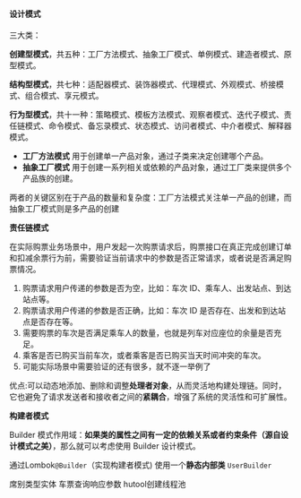 

#### 设计模式

三大类：

**创建型模式**，共五种：工厂方法模式、抽象工厂模式、单例模式、建造者模式、原型模式。

**结构型模式**，共七种：适配器模式、装饰器模式、代理模式、外观模式、桥接模式、组合模式、享元模式。

**行为型模式**，共十一种：策略模式、模板方法模式、观察者模式、迭代子模式、责任链模式、命令模式、备忘录模式、状态模式、访问者模式、中介者模式、解释器模式。





- **工厂方法模式** 用于创建单一产品对象，通过子类来决定创建哪个产品。
- **抽象工厂模式** 用于创建一系列相关或依赖的产品对象，通过工厂类来提供多个产品族的创建。

两者的关键区别在于产品的数量和复杂度：工厂方法模式关注单一产品的创建，而抽象工厂模式则是多产品的创建





**责任链模式**

在实际购票业务场景中，用户发起一次购票请求后，购票接口在真正完成创建订单和扣减余票行为前，需要验证当前请求中的参数是否正常请求，或者说是否满足购票情况。

1. 购票请求用户传递的参数是否为空，比如：车次 ID、乘车人、出发站点、到达站点等。
2. 购票请求用户传递的参数是否正确，比如：车次 ID 是否存在、出发和到达站点是否存在等。
3. 需要购票的车次是否满足乘车人的数量，也就是列车对应座位的余量是否充足。
4. 乘客是否已购买当前车次，或者乘客是否已购买当天时间冲突的车次。
5. 可能实际场景中需要验证的还有很多，就不逐一举例了

​	优点:可以动态地添加、删除和调整**处理者对象**，从而灵活地构建处理链。同时，它也避免了请求发送者和接收者之间的**紧耦合**，增强了系统的灵活性和可扩展性。



**构建者模式**

Builder 模式作用域：**如果类的属性之间有一定的依赖关系或者约束条件（源自设计模式之美）**，那么就可以考虑使用 Builder 设计模式。

通过Lombok`@Builder`（实现构建者模式)			使用一个**静态内部类** `UserBuilder`

席别类型实体 车票查询响应参数 hutool创建线程池

